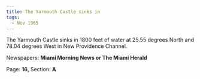 ```yaml
---  
title: The Yarmouth Castle sinks in  
tags:  
  - Nov 1965  
---  
```

  
The Yarmouth Castle sinks in 1800 feet of water at 25.55 degrees North and 78.04 degrees West in New Providence Channel.  
  
Newspapers: **Miami Morning News or The Miami Herald**  
  
Page: **16**, Section: **A** 
